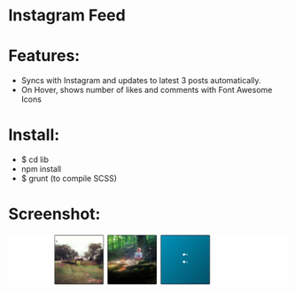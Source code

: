 # Instagram Feed

# Features:
* Syncs with Instagram and updates to latest 3 posts automatically.
* On Hover, shows number of likes and comments with Font Awesome Icons

# Install:
* $ cd lib
* npm install
* $ grunt (to compile SCSS)

# Screenshot:
  <img src="screenshot.jpg" width="750" />
